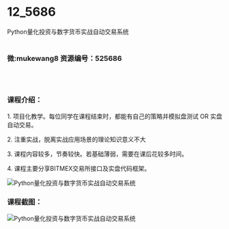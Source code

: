# 12_5686
Python量化投资与数字货币实战自动交易系统
<br/></br>
<h3>微:mukewang8 资源编号：525686</h3>
<br/></br>
<h3>课程介绍：</h3>
<p>1. 项目化教学。每位同学在课程结束时，都能有自己的策略并模拟盘测试 OR 实盘自动交易。</p>
<p>2. 注重实战，脱离实战应用场景的理论知识意义不大</p>
<p>3. 课程内容较多，节奏较快。若基础薄弱，需要在课后花较多时间。</p>
<p>4. 课程主要分享BITMEX交易所接口及实盘代码框架。</p>
<p><img src="https://www.ko996.com/wp-content/uploads/img/2019/07/2-29-300x103.png" alt="Python量化投资与数字货币实战自动交易系统"></p>
<h3>课程截图：</h3>
<p><img src="https://www.ko996.com/wp-content/uploads/img/2019/07/1-43.png" alt="Python量化投资与数字货币实战自动交易系统"></p>
<p>&nbsp;</p>
